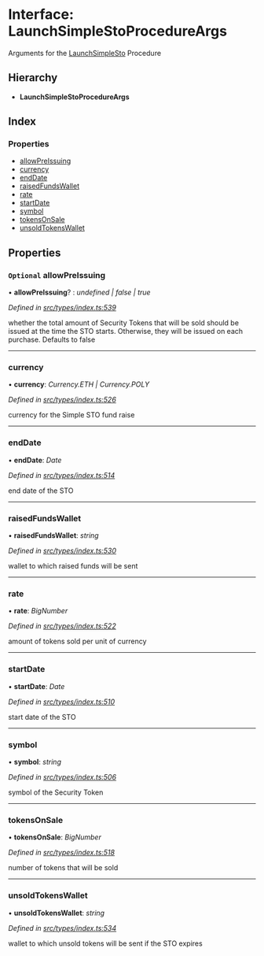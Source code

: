 # Interface: LaunchSimpleStoProcedureArgs

Arguments for the [LaunchSimpleSto](../enums/_types_index_.proceduretype.md#launchsimplesto) Procedure

## Hierarchy

* **LaunchSimpleStoProcedureArgs**

## Index

### Properties

* [allowPreIssuing](_types_index_.launchsimplestoprocedureargs.md#optional-allowpreissuing)
* [currency](_types_index_.launchsimplestoprocedureargs.md#currency)
* [endDate](_types_index_.launchsimplestoprocedureargs.md#enddate)
* [raisedFundsWallet](_types_index_.launchsimplestoprocedureargs.md#raisedfundswallet)
* [rate](_types_index_.launchsimplestoprocedureargs.md#rate)
* [startDate](_types_index_.launchsimplestoprocedureargs.md#startdate)
* [symbol](_types_index_.launchsimplestoprocedureargs.md#symbol)
* [tokensOnSale](_types_index_.launchsimplestoprocedureargs.md#tokensonsale)
* [unsoldTokensWallet](_types_index_.launchsimplestoprocedureargs.md#unsoldtokenswallet)

## Properties

### `Optional` allowPreIssuing

• **allowPreIssuing**? : *undefined | false | true*

*Defined in [src/types/index.ts:539](https://github.com/PolymathNetwork/polymath-sdk/blob/550676f/src/types/index.ts#L539)*

whether the total amount of Security Tokens that will be sold should be issued at the time the STO starts.
Otherwise, they will be issued on each purchase. Defaults to false

___

###  currency

• **currency**: *Currency.ETH | Currency.POLY*

*Defined in [src/types/index.ts:526](https://github.com/PolymathNetwork/polymath-sdk/blob/550676f/src/types/index.ts#L526)*

currency for the Simple STO fund raise

___

###  endDate

• **endDate**: *Date*

*Defined in [src/types/index.ts:514](https://github.com/PolymathNetwork/polymath-sdk/blob/550676f/src/types/index.ts#L514)*

end date of the STO

___

###  raisedFundsWallet

• **raisedFundsWallet**: *string*

*Defined in [src/types/index.ts:530](https://github.com/PolymathNetwork/polymath-sdk/blob/550676f/src/types/index.ts#L530)*

wallet to which raised funds will be sent

___

###  rate

• **rate**: *BigNumber*

*Defined in [src/types/index.ts:522](https://github.com/PolymathNetwork/polymath-sdk/blob/550676f/src/types/index.ts#L522)*

amount of tokens sold per unit of currency

___

###  startDate

• **startDate**: *Date*

*Defined in [src/types/index.ts:510](https://github.com/PolymathNetwork/polymath-sdk/blob/550676f/src/types/index.ts#L510)*

start date of the STO

___

###  symbol

• **symbol**: *string*

*Defined in [src/types/index.ts:506](https://github.com/PolymathNetwork/polymath-sdk/blob/550676f/src/types/index.ts#L506)*

symbol of the Security Token

___

###  tokensOnSale

• **tokensOnSale**: *BigNumber*

*Defined in [src/types/index.ts:518](https://github.com/PolymathNetwork/polymath-sdk/blob/550676f/src/types/index.ts#L518)*

number of tokens that will be sold

___

###  unsoldTokensWallet

• **unsoldTokensWallet**: *string*

*Defined in [src/types/index.ts:534](https://github.com/PolymathNetwork/polymath-sdk/blob/550676f/src/types/index.ts#L534)*

wallet to which unsold tokens will be sent if the STO expires
